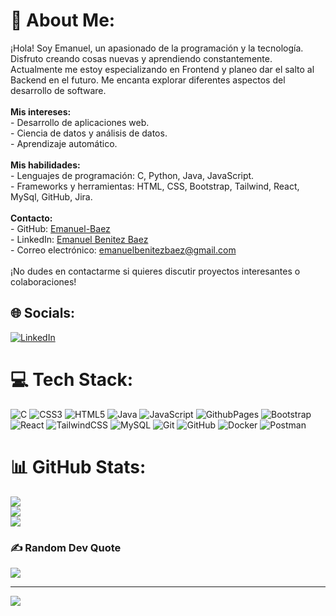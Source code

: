 # 💫 About Me:
¡Hola! Soy Emanuel, un apasionado de la programación y la tecnología. Disfruto creando cosas nuevas y aprendiendo constantemente. Actualmente me estoy especializando en Frontend y planeo dar el salto al Backend en el futuro. Me encanta explorar diferentes aspectos del desarrollo de software.<br><br>**Mis intereses:**<br>- Desarrollo de aplicaciones web.<br>- Ciencia de datos y análisis de datos.<br>- Aprendizaje automático.<br><br>**Mis habilidades:**<br>- Lenguajes de programación: C, Python, Java, JavaScript.<br>- Frameworks y herramientas: HTML, CSS, Bootstrap, Tailwind, React, MySql, GitHub, Jira.<br><br>**Contacto:**<br>- GitHub: [Emanuel-Baez](https://github.com/Emanuel-Baez)<br>- LinkedIn: [Emanuel Benitez Baez](https://www.linkedin.com/in/emanuel-benitez-baez-26464314a/)<br>- Correo electrónico: emanuelbenitezbaez@gmail.com<br><br>¡No dudes en contactarme si quieres discutir proyectos interesantes o colaboraciones!


## 🌐 Socials:
[![LinkedIn](https://img.shields.io/badge/LinkedIn-%230077B5.svg?logo=linkedin&logoColor=white)](https://linkedin.com/in/https://www.linkedin.com/in/emanuel-benitez-baez-26464314a/) 

# 💻 Tech Stack:
![C](https://img.shields.io/badge/c-%2300599C.svg?style=for-the-badge&logo=c&logoColor=white) ![CSS3](https://img.shields.io/badge/css3-%231572B6.svg?style=for-the-badge&logo=css3&logoColor=white) ![HTML5](https://img.shields.io/badge/html5-%23E34F26.svg?style=for-the-badge&logo=html5&logoColor=white) ![Java](https://img.shields.io/badge/java-%23ED8B00.svg?style=for-the-badge&logo=openjdk&logoColor=white) ![JavaScript](https://img.shields.io/badge/javascript-%23323330.svg?style=for-the-badge&logo=javascript&logoColor=%23F7DF1E)  ![GithubPages](https://img.shields.io/badge/github%20pages-121013?style=for-the-badge&logo=github&logoColor=white) ![Bootstrap](https://img.shields.io/badge/bootstrap-%238511FA.svg?style=for-the-badge&logo=bootstrap&logoColor=white)   ![React](https://img.shields.io/badge/react-%2320232a.svg?style=for-the-badge&logo=react&logoColor=%2361DAFB) ![TailwindCSS](https://img.shields.io/badge/tailwindcss-%2338B2AC.svg?style=for-the-badge&logo=tailwind-css&logoColor=white)  ![MySQL](https://img.shields.io/badge/mysql-4479A1.svg?style=for-the-badge&logo=mysql&logoColor=white) ![Git](https://img.shields.io/badge/git-%23F05033.svg?style=for-the-badge&logo=git&logoColor=white) ![GitHub](https://img.shields.io/badge/github-%23121011.svg?style=for-the-badge&logo=github&logoColor=white) ![Docker](https://img.shields.io/badge/docker-%230db7ed.svg?style=for-the-badge&logo=docker&logoColor=white) ![Postman](https://img.shields.io/badge/Postman-FF6C37?style=for-the-badge&logo=postman&logoColor=white)
# 📊 GitHub Stats:
![](https://github-readme-stats.vercel.app/api?username=Emanuel-Baez&theme=default&hide_border=false&include_all_commits=false&count_private=false)<br/>
![](https://github-readme-streak-stats.herokuapp.com/?user=Emanuel-Baez&theme=default&hide_border=false)<br/>
![](https://github-readme-stats.vercel.app/api/top-langs/?username=Emanuel-Baez&theme=default&hide_border=false&include_all_commits=false&count_private=false&layout=compact)

### ✍️ Random Dev Quote
![](https://quotes-github-readme.vercel.app/api?type=horizontal&theme=radical)

---
[![](https://visitcount.itsvg.in/api?id=Emanuel-Baez&icon=0&color=13)](https://visitcount.itsvg.in)

<!-- Proudly created with GPRM ( https://gprm.itsvg.in ) -->
